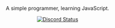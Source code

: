 <p align="center">
    A simple programmer, learning JavaScript.
</p>

<p align="center">
  <a href="https://discord.com/users/806626442100211712" target="_blank">
    <img src="https://lanyard.cnrad.dev/api/806626442100211712?bg=1e2228&borderRadius=5px" alt="Discord Status"/>
    </a>
</p>

